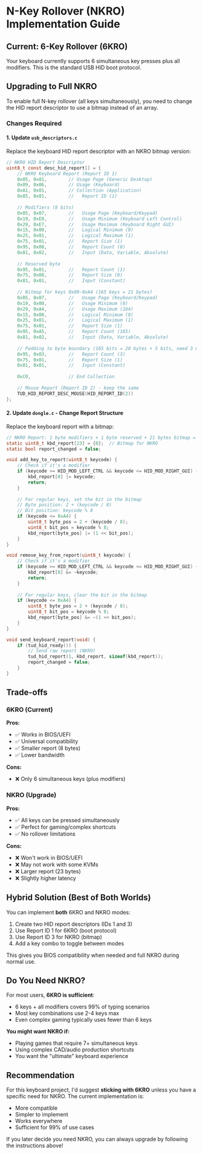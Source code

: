 # N-Key Rollover (NKRO) Implementation Guide

## Current: 6-Key Rollover (6KRO)
Your keyboard currently supports 6 simultaneous key presses plus all modifiers. This is the standard USB HID boot protocol.

## Upgrading to Full NKRO

To enable full N-key rollover (all keys simultaneously), you need to change the HID report descriptor to use a bitmap instead of an array.

### Changes Required

#### 1. Update `usb_descriptors.c`

Replace the keyboard HID report descriptor with an NKRO bitmap version:

```c
// NKRO HID Report Descriptor
uint8_t const desc_hid_report[] = {
    // NKRO Keyboard Report (Report ID 1)
    0x05, 0x01,        // Usage Page (Generic Desktop)
    0x09, 0x06,        // Usage (Keyboard)
    0xA1, 0x01,        // Collection (Application)
    0x85, 0x01,        //   Report ID (1)
    
    // Modifiers (8 bits)
    0x05, 0x07,        //   Usage Page (Keyboard/Keypad)
    0x19, 0xE0,        //   Usage Minimum (Keyboard Left Control)
    0x29, 0xE7,        //   Usage Maximum (Keyboard Right GUI)
    0x15, 0x00,        //   Logical Minimum (0)
    0x25, 0x01,        //   Logical Maximum (1)
    0x75, 0x01,        //   Report Size (1)
    0x95, 0x08,        //   Report Count (8)
    0x81, 0x02,        //   Input (Data, Variable, Absolute)
    
    // Reserved byte
    0x95, 0x01,        //   Report Count (1)
    0x75, 0x08,        //   Report Size (8)
    0x81, 0x01,        //   Input (Constant)
    
    // Bitmap for keys 0x00-0xA4 (165 keys = 21 bytes)
    0x05, 0x07,        //   Usage Page (Keyboard/Keypad)
    0x19, 0x00,        //   Usage Minimum (0)
    0x29, 0xA4,        //   Usage Maximum (164)
    0x15, 0x00,        //   Logical Minimum (0)
    0x25, 0x01,        //   Logical Maximum (1)
    0x75, 0x01,        //   Report Size (1)
    0x95, 0xA5,        //   Report Count (165)
    0x81, 0x02,        //   Input (Data, Variable, Absolute)
    
    // Padding to byte boundary (165 bits = 20 bytes + 5 bits, need 3 more bits)
    0x95, 0x03,        //   Report Count (3)
    0x75, 0x01,        //   Report Size (1)
    0x81, 0x01,        //   Input (Constant)
    
    0xC0,              // End Collection
    
    // Mouse Report (Report ID 2) - keep the same
    TUD_HID_REPORT_DESC_MOUSE(HID_REPORT_ID(2))
};
```

#### 2. Update `dongle.c` - Change Report Structure

Replace the keyboard report with a bitmap:

```c
// NKRO Report: 1 byte modifiers + 1 byte reserved + 21 bytes bitmap = 23 bytes
static uint8_t kbd_report[23] = {0};  // Bitmap for NKRO
static bool report_changed = false;

void add_key_to_report(uint8_t keycode) {
    // Check if it's a modifier
    if (keycode >= HID_MOD_LEFT_CTRL && keycode <= HID_MOD_RIGHT_GUI) {
        kbd_report[0] |= keycode;
        return;
    }
    
    // For regular keys, set the bit in the bitmap
    // Byte position: 2 + (keycode / 8)
    // Bit position: keycode % 8
    if (keycode <= 0xA4) {
        uint8_t byte_pos = 2 + (keycode / 8);
        uint8_t bit_pos = keycode % 8;
        kbd_report[byte_pos] |= (1 << bit_pos);
    }
}

void remove_key_from_report(uint8_t keycode) {
    // Check if it's a modifier
    if (keycode >= HID_MOD_LEFT_CTRL && keycode <= HID_MOD_RIGHT_GUI) {
        kbd_report[0] &= ~keycode;
        return;
    }
    
    // For regular keys, clear the bit in the bitmap
    if (keycode <= 0xA4) {
        uint8_t byte_pos = 2 + (keycode / 8);
        uint8_t bit_pos = keycode % 8;
        kbd_report[byte_pos] &= ~(1 << bit_pos);
    }
}

void send_keyboard_report(void) {
    if (tud_hid_ready()) {
        // Send raw report (NKRO)
        tud_hid_report(1, kbd_report, sizeof(kbd_report));
        report_changed = false;
    }
}
```

## Trade-offs

### 6KRO (Current)
**Pros:**
- ✅ Works in BIOS/UEFI
- ✅ Universal compatibility
- ✅ Smaller report (8 bytes)
- ✅ Lower bandwidth

**Cons:**
- ❌ Only 6 simultaneous keys (plus modifiers)

### NKRO (Upgrade)
**Pros:**
- ✅ All keys can be pressed simultaneously
- ✅ Perfect for gaming/complex shortcuts
- ✅ No rollover limitations

**Cons:**
- ❌ Won't work in BIOS/UEFI
- ❌ May not work with some KVMs
- ❌ Larger report (23 bytes)
- ❌ Slightly higher latency

## Hybrid Solution (Best of Both Worlds)

You can implement **both** 6KRO and NKRO modes:

1. Create two HID report descriptors (IDs 1 and 3)
2. Use Report ID 1 for 6KRO (boot protocol)
3. Use Report ID 3 for NKRO (bitmap)
4. Add a key combo to toggle between modes

This gives you BIOS compatibility when needed and full NKRO during normal use.

## Do You Need NKRO?

For most users, **6KRO is sufficient**:
- 6 keys + all modifiers covers 99% of typing scenarios
- Most key combinations use 2-4 keys max
- Even complex gaming typically uses fewer than 6 keys

**You might want NKRO if:**
- Playing games that require 7+ simultaneous keys
- Using complex CAD/audio production shortcuts
- You want the "ultimate" keyboard experience

## Recommendation

For this keyboard project, I'd suggest **sticking with 6KRO** unless you have a specific need for NKRO. The current implementation is:
- More compatible
- Simpler to implement
- Works everywhere
- Sufficient for 99% of use cases

If you later decide you need NKRO, you can always upgrade by following the instructions above!